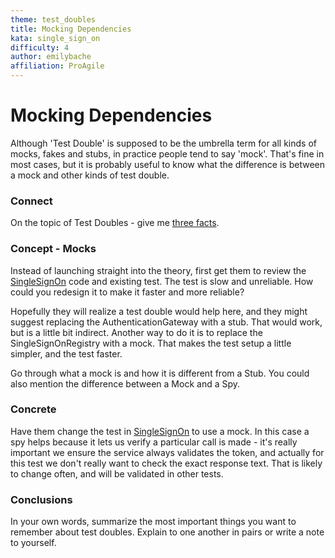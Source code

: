 ```yaml
---
theme: test_doubles
title: Mocking Dependencies
kata: single_sign_on
difficulty: 4
author: emilybache
affiliation: ProAgile
---
```


# Mocking Dependencies
Although 'Test Double' is supposed to be the umbrella term for all kinds of mocks, fakes and stubs, in practice people tend to say 'mock'. That's fine in most cases, but it is probably useful to know what the difference is between a mock and other kinds of test double.

### Connect 
On the topic of Test Doubles - give me [three facts](/activities/connect/three_facts.html).

### Concept - Mocks
Instead of launching straight into the theory, first get them to review the [SingleSignOn](https://github.com/emilybache/Single-Sign-On-Kata) code and existing test. The test is slow and unreliable. How could you redesign it to make it faster and more reliable?

Hopefully they will realize a test double would help here, and they might suggest replacing the AuthenticationGateway with a stub. That would work, but is a little bit indirect. Another way to do it is to replace the SingleSignOnRegistry with a mock. That makes the test setup a little simpler, and the test faster.

Go through what a mock is and how it is different from a Stub. You could also mention the difference between a Mock and a Spy. 

### Concrete
Have them change the test in [SingleSignOn](https://github.com/emilybache/Single-Sign-On-Kata) to use a mock. In this case a spy helps because it lets us verify a particular call is made - it's really important we ensure the service always validates the token, and actually for this test we don't really want to check the exact response text. That is likely to change often, and will be validated in other tests.


### Conclusions
In your own words, summarize the most important things you want to remember about test doubles. Explain to one another in pairs or write a note to yourself.